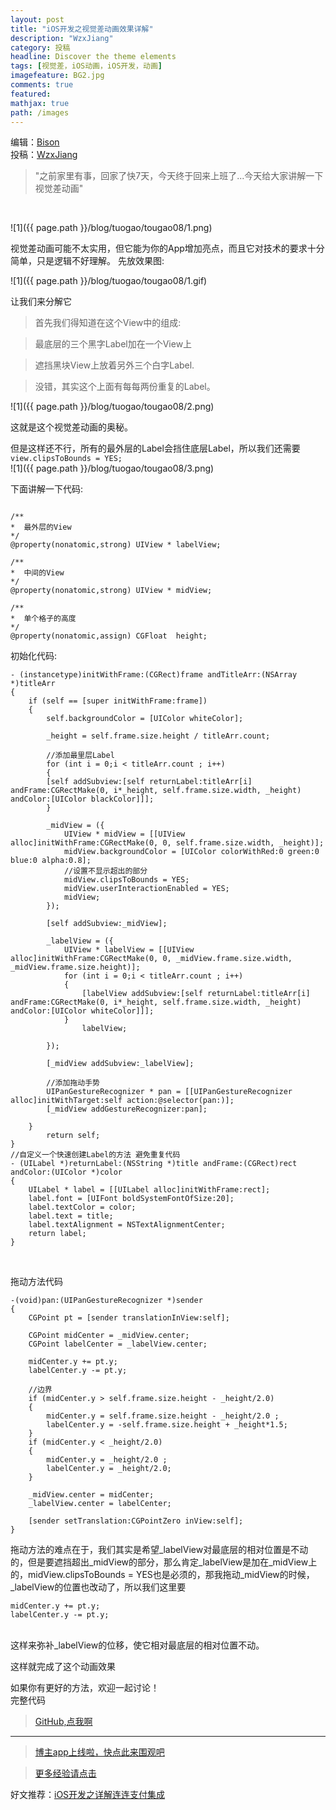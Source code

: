 ```yaml
---
layout: post
title: "iOS开发之视觉差动画效果详解"
description: "WzxJiang"
category: 投稿
headline: Discover the theme elements
tags: [视觉差，iOS动画，iOS开发，动画]
imagefeature: BG2.jpg
comments: true
featured: 
mathjax: true
path: /images
---
```

编辑：[Bison](http://allluckly.cn/)<br>
投稿：[WzxJiang](http://www.jianshu.com/p/aeb56b51032d)<br>

>&quot;之前家里有事，回家了快7天，今天终于回来上班了...今天给大家讲解一下视觉差动画&quot;

<br>

![1]({{ page.path }}/blog/tuogao/tougao08/1.png)<br>


视觉差动画可能不太实用，但它能为你的App增加亮点，而且它对技术的要求十分简单，只是逻辑不好理解。
先放效果图:

![1]({{ page.path }}/blog/tuogao/tougao08/1.gif)<br>

让我们来分解它<br>
> 首先我们得知道在这个View中的组成:<br>

> 最底层的三个黑字Label加在一个View上<br>

> 遮挡黑块View上放着另外三个白字Label.<br>

> 没错，其实这个上面有每每两份重复的Label。<br>

![1]({{ page.path }}/blog/tuogao/tougao08/2.png)<br>


这就是这个视觉差动画的奥秘。<br>

但是这样还不行，所有的最外层的Label会挡住底层Label，所以我们还需要`view.clipsToBounds = YES;`<br>
![1]({{ page.path }}/blog/tuogao/tougao08/3.png)<br>

下面讲解一下代码:<br>


```

/**
*  最外层的View
*/
@property(nonatomic,strong) UIView * labelView;

/**
*  中间的View
*/
@property(nonatomic,strong) UIView * midView;

/**
*  单个格子的高度
*/
@property(nonatomic,assign) CGFloat  height;

```

初始化代码:<br>

```
- (instancetype)initWithFrame:(CGRect)frame andTitleArr:(NSArray *)titleArr
{
    if (self == [super initWithFrame:frame])
    {
        self.backgroundColor = [UIColor whiteColor];

        _height = self.frame.size.height / titleArr.count;

        //添加最里层Label
        for (int i = 0;i < titleArr.count ; i++)
        {
        [self addSubview:[self returnLabel:titleArr[i] andFrame:CGRectMake(0, i*_height, self.frame.size.width, _height) andColor:[UIColor blackColor]]];
        }

        _midView = ({
            UIView * midView = [[UIView alloc]initWithFrame:CGRectMake(0, 0, self.frame.size.width, _height)];
            midView.backgroundColor = [UIColor colorWithRed:0 green:0 blue:0 alpha:0.8];
            //设置不显示超出的部分
            midView.clipsToBounds = YES;
            midView.userInteractionEnabled = YES;
            midView;
        });

        [self addSubview:_midView];

        _labelView = ({
            UIView * labelView = [[UIView alloc]initWithFrame:CGRectMake(0, 0, _midView.frame.size.width, _midView.frame.size.height)];
            for (int i = 0;i < titleArr.count ; i++)
            {
                [labelView addSubview:[self returnLabel:titleArr[i] andFrame:CGRectMake(0, i*_height, self.frame.size.width, _height) andColor:[UIColor whiteColor]]];
            }
                labelView;

        });

        [_midView addSubview:_labelView];

        //添加拖动手势
        UIPanGestureRecognizer * pan = [[UIPanGestureRecognizer alloc]initWithTarget:self action:@selector(pan:)];
        [_midView addGestureRecognizer:pan];

    }
        return self;
}
//自定义一个快速创建Label的方法 避免重复代码
- (UILabel *)returnLabel:(NSString *)title andFrame:(CGRect)rect andColor:(UIColor *)color
{
    UILabel * label = [[UILabel alloc]initWithFrame:rect];
    label.font = [UIFont boldSystemFontOfSize:20];
    label.textColor = color;
    label.text = title;
    label.textAlignment = NSTextAlignmentCenter;
    return label;
}

```
<br>

拖动方法代码<br>

```
-(void)pan:(UIPanGestureRecognizer *)sender
{
    CGPoint pt = [sender translationInView:self];

    CGPoint midCenter = _midView.center;
    CGPoint labelCenter = _labelView.center;

    midCenter.y += pt.y;
    labelCenter.y -= pt.y;

    //边界
    if (midCenter.y > self.frame.size.height - _height/2.0)
    {
        midCenter.y = self.frame.size.height - _height/2.0 ;
        labelCenter.y = -self.frame.size.height + _height*1.5;
    }
    if (midCenter.y < _height/2.0)
    {
        midCenter.y = _height/2.0 ;
        labelCenter.y = _height/2.0;
    }

    _midView.center = midCenter;
    _labelView.center = labelCenter;

    [sender setTranslation:CGPointZero inView:self];
}
```

拖动方法的难点在于，我们其实是希望_labelView对最底层的相对位置是不动的，但是要遮挡超出_midView的部分，那么肯定_labelView是加在_midView上的，midView.clipsToBounds = YES也是必须的，那我拖动_midView的时候，_labelView的位置也改动了，所以我们这里要<br>

```
midCenter.y += pt.y;
labelCenter.y -= pt.y;

```

<br>
这样来弥补_labelView的位移，使它相对最底层的相对位置不动。<br>

这样就完成了这个动画效果<br>

如果你有更好的方法，欢迎一起讨论！<br>
完整代码<br>

> [GitHub,点我啊](https://github.com/Wzxhaha/WZXScrollChangeTextColor)<br>

----------------------------------------------------------

> [博主app上线啦，快点此来围观吧](https://itunes.apple.com/us/app/it-blog-zi-xueios-kai-fa-jin/id1067787090?l=zh&ls=1&mt=8)<br>

> [更多经验请点击](http://allluckly.cn/)<br>

好文推荐：[iOS开发之详解连连支付集成](http://allluckly.cn/ios支付/lianlianzhifu/)<br>







